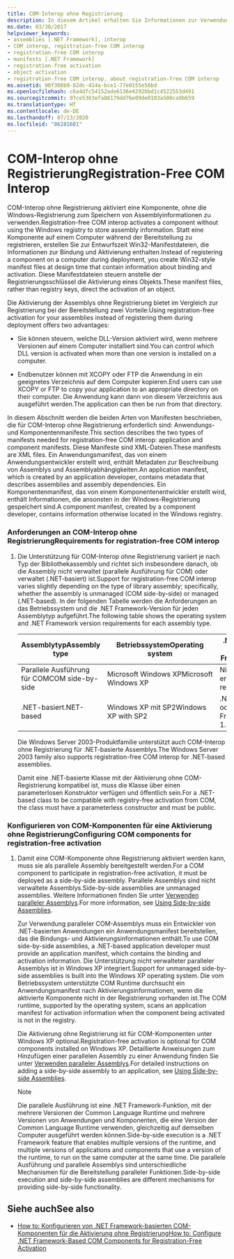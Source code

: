 ```yaml
---
title: COM-Interop ohne Registrierung
description: In diesem Artikel erhalten Sie Informationen zur Verwendung von COM-Interop ohne Registrierung, um eine Komponente zu aktivieren, ohne die Windows-Registrierung zum Speichern von Assemblyinformationen zu verwenden.
ms.date: 03/30/2017
helpviewer_keywords:
- assemblies [.NET Framework], interop
- COM interop, registration-free COM interop
- registration-free COM interop
- manifests [.NET Framework]
- registration-free activation
- object activation
- registration-free COM interop, about registration-free COM interop
ms.assetid: 90f308b9-82dc-414a-bce1-77e0155e56bd
ms.openlocfilehash: c6a4dfc54152ade6136e4292bbd1c4522553d491
ms.sourcegitcommit: 97ce5363efa88179dd76e09de0103a500ca9b659
ms.translationtype: HT
ms.contentlocale: de-DE
ms.lasthandoff: 07/13/2020
ms.locfileid: "86281601"
---
```

# <a name="registration-free-com-interop"></a><span data-ttu-id="1d63b-103">COM-Interop ohne Registrierung</span><span class="sxs-lookup"><span data-stu-id="1d63b-103">Registration-Free COM Interop</span></span>
<span data-ttu-id="1d63b-104">COM-Interop ohne Registrierung aktiviert eine Komponente, ohne die Windows-Registrierung zum Speichern von Assemblyinformationen zu verwenden.</span><span class="sxs-lookup"><span data-stu-id="1d63b-104">Registration-free COM interop activates a component without using the Windows registry to store assembly information.</span></span> <span data-ttu-id="1d63b-105">Statt eine Komponente auf einem Computer während der Bereitstellung zu registrieren, erstellen Sie zur Entwurfszeit Win32-Manifestdateien, die Informationen zur Bindung und Aktivierung enthalten.</span><span class="sxs-lookup"><span data-stu-id="1d63b-105">Instead of registering a component on a computer during deployment, you create Win32-style manifest files at design time that contain information about binding and activation.</span></span> <span data-ttu-id="1d63b-106">Diese Manifestdateien steuern anstelle der Registrierungsschlüssel die Aktivierung eines Objekts.</span><span class="sxs-lookup"><span data-stu-id="1d63b-106">These manifest files, rather than registry keys, direct the activation of an object.</span></span>  
  
 <span data-ttu-id="1d63b-107">Die Aktivierung der Assemblys ohne Registrierung bietet im Vergleich zur Registrierung bei der Bereitstellung zwei Vorteile:</span><span class="sxs-lookup"><span data-stu-id="1d63b-107">Using registration-free activation for your assemblies instead of registering them during deployment offers two advantages:</span></span>  
  
- <span data-ttu-id="1d63b-108">Sie können steuern, welche DLL-Version aktiviert wird, wenn mehrere Versionen auf einem Computer installiert sind.</span><span class="sxs-lookup"><span data-stu-id="1d63b-108">You can control which DLL version is activated when more than one version is installed on a computer.</span></span>  
  
- <span data-ttu-id="1d63b-109">Endbenutzer können mit XCOPY oder FTP die Anwendung in ein geeignetes Verzeichnis auf dem Computer kopieren.</span><span class="sxs-lookup"><span data-stu-id="1d63b-109">End users can use XCOPY or FTP to copy your application to an appropriate directory on their computer.</span></span> <span data-ttu-id="1d63b-110">Die Anwendung kann dann von diesem Verzeichnis aus ausgeführt werden.</span><span class="sxs-lookup"><span data-stu-id="1d63b-110">The application can then be run from that directory.</span></span>  
  
 <span data-ttu-id="1d63b-111">In diesem Abschnitt werden die beiden Arten von Manifesten beschrieben, die für COM-Interop ohne Registrierung erforderlich sind: Anwendungs- und Komponentenmanifeste.</span><span class="sxs-lookup"><span data-stu-id="1d63b-111">This section describes the two types of manifests needed for registration-free COM interop: application and component manifests.</span></span> <span data-ttu-id="1d63b-112">Diese Manifeste sind XML-Dateien.</span><span class="sxs-lookup"><span data-stu-id="1d63b-112">These manifests are XML files.</span></span> <span data-ttu-id="1d63b-113">Ein Anwendungsmanifest, das von einem Anwendungsentwickler erstellt wird, enthält Metadaten zur Beschreibung von Assemblys und Assemblyabhängigkeiten.</span><span class="sxs-lookup"><span data-stu-id="1d63b-113">An application manifest, which is created by an application developer, contains metadata that describes assemblies and assembly dependencies.</span></span> <span data-ttu-id="1d63b-114">Ein Komponentenmanifest, das von einem Komponentenentwickler erstellt wird, enthält Informationen, die ansonsten in der Windows-Registrierung gespeichert sind.</span><span class="sxs-lookup"><span data-stu-id="1d63b-114">A component manifest, created by a component developer, contains information otherwise located in the Windows registry.</span></span>  
  
### <a name="requirements-for-registration-free-com-interop"></a><span data-ttu-id="1d63b-115">Anforderungen an COM-Interop ohne Registrierung</span><span class="sxs-lookup"><span data-stu-id="1d63b-115">Requirements for registration-free COM interop</span></span>  
  
1. <span data-ttu-id="1d63b-116">Die Unterstützung für COM-Interop ohne Registrierung variiert je nach Typ der Bibliothekassembly und richtet sich insbesondere danach, ob die Assembly nicht verwaltet (parallele Ausführung für COM) oder verwaltet (.NET-basiert) ist.</span><span class="sxs-lookup"><span data-stu-id="1d63b-116">Support for registration-free COM interop varies slightly depending on the type of library assembly; specifically, whether the assembly is unmanaged (COM side-by-side) or managed (.NET-based).</span></span> <span data-ttu-id="1d63b-117">In der folgenden Tabelle werden die Anforderungen an das Betriebssystem und die .NET Framework-Version für jeden Assemblytyp aufgeführt.</span><span class="sxs-lookup"><span data-stu-id="1d63b-117">The following table shows the operating system and .NET Framework version requirements for each assembly type.</span></span>  
  
    |<span data-ttu-id="1d63b-118">Assemblytyp</span><span class="sxs-lookup"><span data-stu-id="1d63b-118">Assembly type</span></span>|<span data-ttu-id="1d63b-119">Betriebssystem</span><span class="sxs-lookup"><span data-stu-id="1d63b-119">Operating system</span></span>|<span data-ttu-id="1d63b-120">.NET Framework-Version</span><span class="sxs-lookup"><span data-stu-id="1d63b-120">.NET Framework version</span></span>|  
    |-------------------|----------------------|----------------------------|  
    |<span data-ttu-id="1d63b-121">Parallele Ausführung für COM</span><span class="sxs-lookup"><span data-stu-id="1d63b-121">COM side-by-side</span></span>|<span data-ttu-id="1d63b-122">Microsoft Windows XP</span><span class="sxs-lookup"><span data-stu-id="1d63b-122">Microsoft Windows XP</span></span>|<span data-ttu-id="1d63b-123">Nicht erforderlich</span><span class="sxs-lookup"><span data-stu-id="1d63b-123">Not required.</span></span>|  
    |<span data-ttu-id="1d63b-124">.NET-basiert</span><span class="sxs-lookup"><span data-stu-id="1d63b-124">.NET-based</span></span>|<span data-ttu-id="1d63b-125">Windows XP mit SP2</span><span class="sxs-lookup"><span data-stu-id="1d63b-125">Windows XP with SP2</span></span>|<span data-ttu-id="1d63b-126">.NET Framework 1.1 oder höher</span><span class="sxs-lookup"><span data-stu-id="1d63b-126">NET Framework version 1.1 or later.</span></span>|  
  
     <span data-ttu-id="1d63b-127">Die Windows Server 2003-Produktfamilie unterstützt auch COM-Interop ohne Registrierung für .NET-basierte Assemblys.</span><span class="sxs-lookup"><span data-stu-id="1d63b-127">The Windows Server 2003 family also supports registration-free COM interop for .NET-based assemblies.</span></span>  
  
     <span data-ttu-id="1d63b-128">Damit eine .NET-basierte Klasse mit der Aktivierung ohne COM-Registrierung kompatibel ist, muss die Klasse über einen parameterlosen Konstruktor verfügen und öffentlich sein.</span><span class="sxs-lookup"><span data-stu-id="1d63b-128">For a .NET-based class to be compatible with registry-free activation from COM, the class must have a parameterless constructor and must be public.</span></span>  
  
### <a name="configuring-com-components-for-registration-free-activation"></a><span data-ttu-id="1d63b-129">Konfigurieren von COM-Komponenten für eine Aktivierung ohne Registrierung</span><span class="sxs-lookup"><span data-stu-id="1d63b-129">Configuring COM components for registration-free activation</span></span>  
  
1. <span data-ttu-id="1d63b-130">Damit eine COM-Komponente ohne Registrierung aktiviert werden kann, muss sie als parallele Assembly bereitgestellt werden.</span><span class="sxs-lookup"><span data-stu-id="1d63b-130">For a COM component to participate in registration-free activation, it must be deployed as a side-by-side assembly.</span></span> <span data-ttu-id="1d63b-131">Parallele Assemblys sind nicht verwaltete Assemblys.</span><span class="sxs-lookup"><span data-stu-id="1d63b-131">Side-by-side assemblies are unmanaged assemblies.</span></span>  <span data-ttu-id="1d63b-132">Weitere Informationen finden Sie unter [Verwenden paralleler Assemblys](/windows/desktop/SbsCs/using-side-by-side-assemblies).</span><span class="sxs-lookup"><span data-stu-id="1d63b-132">For more information, see [Using Side-by-side Assemblies](/windows/desktop/SbsCs/using-side-by-side-assemblies).</span></span>  
  
     <span data-ttu-id="1d63b-133">Zur Verwendung paralleler COM-Assemblys muss ein Entwickler von .NET-basierten Anwendungen ein Anwendungsmanifest bereitstellen, das die Bindungs- und Aktivierungsinformationen enthält.</span><span class="sxs-lookup"><span data-stu-id="1d63b-133">To use COM side-by-side assemblies, a .NET-based application developer must provide an application manifest, which contains the binding and activation information.</span></span> <span data-ttu-id="1d63b-134">Die Unterstützung nicht verwalteter paralleler Assemblys ist in Windows XP integriert.</span><span class="sxs-lookup"><span data-stu-id="1d63b-134">Support for unmanaged side-by-side assemblies is built into the Windows XP operating system.</span></span> <span data-ttu-id="1d63b-135">Die vom Betriebssystem unterstützte COM Runtime durchsucht ein Anwendungsmanifest nach Aktivierungsinformationen, wenn die aktivierte Komponente nicht in der Registrierung vorhanden ist.</span><span class="sxs-lookup"><span data-stu-id="1d63b-135">The COM runtime, supported by the operating system, scans an application manifest for activation information when the component being activated is not in the registry.</span></span>  
  
     <span data-ttu-id="1d63b-136">Die Aktivierung ohne Registrierung ist für COM-Komponenten unter Windows XP optional.</span><span class="sxs-lookup"><span data-stu-id="1d63b-136">Registration-free activation is optional for COM components installed on Windows XP.</span></span> <span data-ttu-id="1d63b-137">Detaillierte Anweisungen zum Hinzufügen einer parallelen Assembly zu einer Anwendung finden Sie unter [Verwenden paralleler Assemblys](/windows/desktop/SbsCs/using-side-by-side-assemblies).</span><span class="sxs-lookup"><span data-stu-id="1d63b-137">For detailed instructions on adding a side-by-side assembly to an application, see [Using Side-by-side Assemblies](/windows/desktop/SbsCs/using-side-by-side-assemblies).</span></span>  
  
    > [!NOTE]
    > <span data-ttu-id="1d63b-138">Die parallele Ausführung ist eine .NET Framework-Funktion, mit der mehrere Versionen der Common Language Runtime und mehrere Versionen von Anwendungen und Komponenten, die eine Version der Common Language Runtime verwenden, gleichzeitig auf demselben Computer ausgeführt werden können.</span><span class="sxs-lookup"><span data-stu-id="1d63b-138">Side-by-side execution is a .NET Framework feature that enables multiple versions of the runtime, and multiple versions of applications and components that use a version of the runtime, to run on the same computer at the same time.</span></span> <span data-ttu-id="1d63b-139">Die parallele Ausführung und parallele Assemblys sind unterschiedliche Mechanismen für die Bereitstellung paralleler Funktionen.</span><span class="sxs-lookup"><span data-stu-id="1d63b-139">Side-by-side execution and side-by-side assemblies are different mechanisms for providing side-by-side functionality.</span></span>  
  
## <a name="see-also"></a><span data-ttu-id="1d63b-140">Siehe auch</span><span class="sxs-lookup"><span data-stu-id="1d63b-140">See also</span></span>

- [<span data-ttu-id="1d63b-141">How to: Konfigurieren von .NET Framework-basierten COM-Komponenten für die Aktivierung ohne Registrierung</span><span class="sxs-lookup"><span data-stu-id="1d63b-141">How to: Configure .NET Framework-Based COM Components for Registration-Free Activation</span></span>](configure-net-framework-based-com-components-for-reg.md)
